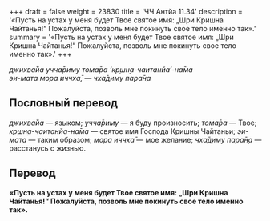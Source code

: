 +++
draft = false
weight = 23830
title = 'ЧЧ Антйа 11.34'
description = '«Пусть на устах у меня будет Твое святое имя: „Шри Кришна Чайтанья!“ Пожалуйста, позволь мне покинуть свое тело именно так».'
summary = '«Пусть на устах у меня будет Твое святое имя: „Шри Кришна Чайтанья!“ Пожалуйста, позволь мне покинуть свое тело именно так».'
+++

_джихва̄йа учча̄риму тома̄ра ‘кр̣шн̣а-чаитанйа’-на̄ма  
эи-мата мора иччха̄, — чха̄д̣иму пара̄н̣а_

## Пословный перевод

_джихва̄йа_ — языком; _учча̄риму_ — я буду произносить; _тома̄ра_ — Твое; _кр̣шн̣а_\-_чаитанйа_\-_на̄ма_ — святое имя Господа Кришны Чайтаньи; _эи_\-_мата_ — таким образом; _мора_ _иччха̄_ — мое желание; _чха̄д̣иму_ _пара̄н̣а_ — расстанусь с жизнью.

## Перевод

**«Пусть на устах у меня будет Твое святое имя: „Шри Кришна Чайтанья!“ Пожалуйста, позволь мне покинуть свое тело именно так».**
